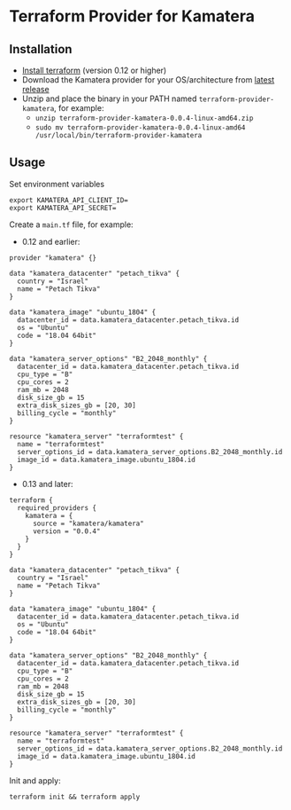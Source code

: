 # Terraform Provider for Kamatera

## Installation

* [Install terraform](https://www.terraform.io/docs/index.html) (version 0.12 or higher)
* Download the Kamatera provider for your OS/architecture from [latest release](https://github.com/Kamatera/terraform-provider-kamatera/releases)
* Unzip and place the binary in your PATH named `terraform-provider-kamatera`, for example:
  * `unzip terraform-provider-kamatera-0.0.4-linux-amd64.zip`
  * `sudo mv terraform-provider-kamatera-0.0.4-linux-amd64 /usr/local/bin/terraform-provider-kamatera`

## Usage

Set environment variables

```
export KAMATERA_API_CLIENT_ID=
export KAMATERA_API_SECRET=
```

Create a `main.tf` file, for example:
- 0.12 and earlier:

```
provider "kamatera" {}

data "kamatera_datacenter" "petach_tikva" {
  country = "Israel"
  name = "Petach Tikva"
}

data "kamatera_image" "ubuntu_1804" {
  datacenter_id = data.kamatera_datacenter.petach_tikva.id
  os = "Ubuntu"
  code = "18.04 64bit"
}

data "kamatera_server_options" "B2_2048_monthly" {
  datacenter_id = data.kamatera_datacenter.petach_tikva.id
  cpu_type = "B"
  cpu_cores = 2
  ram_mb = 2048
  disk_size_gb = 15
  extra_disk_sizes_gb = [20, 30]
  billing_cycle = "monthly"
}

resource "kamatera_server" "terraformtest" {
  name = "terraformtest"
  server_options_id = data.kamatera_server_options.B2_2048_monthly.id
  image_id = data.kamatera_image.ubuntu_1804.id
}
```

- 0.13 and later:

```
terraform {
  required_providers {
    kamatera = {
      source = "kamatera/kamatera"
      version = "0.0.4"
    }
  }
}

data "kamatera_datacenter" "petach_tikva" {
  country = "Israel"
  name = "Petach Tikva"
}

data "kamatera_image" "ubuntu_1804" {
  datacenter_id = data.kamatera_datacenter.petach_tikva.id
  os = "Ubuntu"
  code = "18.04 64bit"
}

data "kamatera_server_options" "B2_2048_monthly" {
  datacenter_id = data.kamatera_datacenter.petach_tikva.id
  cpu_type = "B"
  cpu_cores = 2
  ram_mb = 2048
  disk_size_gb = 15
  extra_disk_sizes_gb = [20, 30]
  billing_cycle = "monthly"
}

resource "kamatera_server" "terraformtest" {
  name = "terraformtest"
  server_options_id = data.kamatera_server_options.B2_2048_monthly.id
  image_id = data.kamatera_image.ubuntu_1804.id
}
```

Init and apply:

```
terraform init && terraform apply
```
